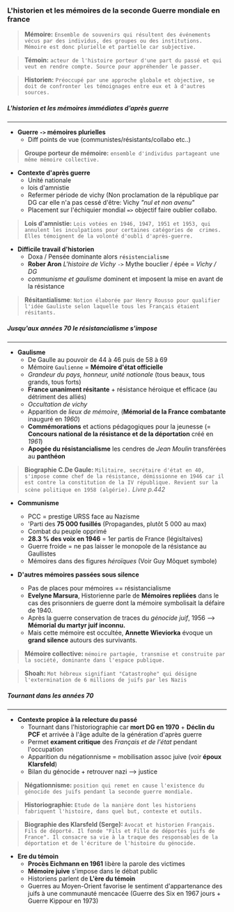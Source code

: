 ### L'historien et les mémoires de la seconde Guerre mondiale en france

> __Mémoire:__ `Ensemble de souvenirs qui résultent des événements vécus par des individus, des groupes ou des institutions. Mémoire est donc plurielle et partielle car subjective.`

> __Témoin:__ `acteur de l'histoire porteur d'une part du passé et qui veut en rendre compte. Source pour appréhender le passer.`

> __Historien:__ `Préoccupé par une approche globale et objective, se doit de confronter les témoignages entre eux et à d'autres sources.`

##### L'historien et les mémoires immédiates d'après guerre
------
* __Guerre `->` mémoires plurielles__
     * Diff points de vue (communistes/résistants/collabo etc..)

> __Groupe porteur de mémoire:__ `ensemble d'individus partageant une même mémoire collective.`

* __Contexte d'après guerre__
    * Unité nationale
    * lois d'amnistie
    * Refermer période de vichy (Non proclamation de la république par DG car elle n'a pas cessé d'être: Vichy _"nul et non avenu"_
    * Placement sur l'échiquier mondial `=>` objectif faire oublier collabo.

> __Lois d'amnistie:__ `Lois votées en 1946, 1947, 1951 et 1953, qui annulent les inculpations pour certaines catégories de  crimes. Elles témoignent de la volonté d'oubli d'après-guerre. `

* __Difficile travail d'historien__
    * Doxa / Pensée dominante alors `résistencialisme`
    * __Rober Aron__ _L'histoire de Vichy_ `->` Mythe bouclier / épée = _Vichy / DG_
    * _communisme et gaulisme_ dominent et imposent la mise en avant de la résistance

> __Résitantialisme__: `Notion élaborée par Henry Rousso pour qualifier l'idée Gauliste selon laquelle tous les Français étaient résitants.`

##### Jusqu'aux années 70 le résistancialisme s'impose
------
* __Gaulisme__
    * De Gaulle au pouvoir de 44 à 46 puis de 58 à 69
    * Mémoire `Gaulienne` = __Mémoire d'état officielle__
    *  _Grandeur du pays, honneur, unité nationale_ (tous beaux, tous grands, tous forts)
    *  __France unaniment résitante__ + résistance héroique et efficace (au détriment des alliés)
    *  _Occultation de vichy_
    *  Apparition de _lieux de mémoire_, (__Mémorial de la France combatante__ inauguré en _1960_)
    *  __Commémorations__ et actions pédagogiques pour la jeunesse (= __Concours national de la résistance et de la déportation__ créé en _1961_)
    *  __Apogée du résistancialisme__ les cendres de _Jean Moulin_ transférées au __panthéon__

> __Biographie C.De Gaule:__ `Militaire, secrétaire d'état en 40, s'impose comme chef de la résistance, démissionne en 1946 car il est contre la constitution de la IV république. Revient sur la scène politique en 1958 (algérie).` _Livre p.442_

* __Communisme__
   * PCC = prestige URSS face au Nazisme
   * 'Parti des __75 000 fusillés__ (Propagandes, plutôt 5 000 au max)
   * Combat du peuple opprimé
   * __28.3 % des voix en 1946__ = 1er partis de France (législtaives)
   * Guerre froide = ne pas laisser le monopole de la résistance au Gaullistes
   * Mémoires dans des figures _héroïques_ (Voir Guy Môquet symbole)
 
* __D'autres mémoires passées sous silence__
   * Pas de places pour mémoires =\= résistancialisme
   * __Evelyne Marsura__, Historienne parle de __Mémoires repliées__ dans le cas des prisonniers de guerre dont la mémoire symbolisait la défaire de 1940.
   * Après la guerre conservation de traces du _génocide juif_, 1956 --> __Mémorial du martyr juif inconnu.__
   * Mais cette mémoire est occultée, __Annette Wieviorka__ évoque un __grand silence__ autours des survivants.

> __Mémoire collective:__ `mémoire partagée, transmise et construite par la société, dominante dans l'espace publique.`

> __Shoah:__ `Mot hébreux signifiant "Catastrophe" qui désigne l'extermination de 6 millions de juifs par les Nazis`

##### Tournant dans les années 70
----

* __Contexte propice à la relecture du passé__
   * Tournant dans l'historiographie car __mort DG en 1970__ + __Déclin du PCF__ et arrivée à l'âge adulte de la génération d'après guerre
   * Permet __exament critique__ des _Français et de l'état_ pendant l'occupation
   * Apparition du négationnisme = mobilisation assoc juive (voir __époux Klarsfeld__)
   * Bilan du génocide + retrouver nazi --> justice

> __Négationnisme:__ `position qui remet en cause l'existence du génocide des juifs pendant la seconde guerre mondiale.` 

> __Historiographie:__ `Etude de la manière dont les historiens fabriquent l'histoire, dans quel but, contexte et outils.`

> __Biographie des Klarsfeld (Serge):__ `Avocat et historien Français. Fils de déporté. Il fonde "Fils et Fille de déportés juifs de France". Il consacre sa vie à la traque des responsables de la déportation et de l'écriture de l'histoire du génocide.`

* __Ere du témoin__
   * __Procès Eichmann en 1961__ libère la parole des victimes
   * __Mémoire juive__ s'impose dans le débat public
   * Historiens parlent de  __L'ère du témoin__
   * Guerres au Moyen-Orient favorise le sentiment d'appartenance des juifs à une communauté mencacée (Guerre des  Six en 1967 jours + Guerre Kippour en 1973)
   

